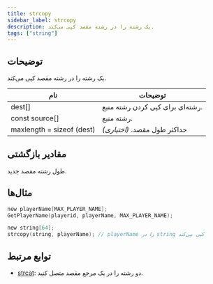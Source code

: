 ```yaml
---
title: strcopy
sidebar_label: strcopy
description: یک رشته را در رشته مقصد کپی می‌کند.
tags: ["string"]
---
```


<VersionWarn version='omp v1.1.0.2612' />

<LowercaseNote />

## توضیحات

یک رشته را در رشته مقصد کپی می‌کند.

| نام                      | توضیحات                                         |
| ------------------------- | --------------------------------------------------- |
| dest[]                    | رشته‌ای برای کپی کردن رشته منبع.          |
| const source[]            | رشته منبع.                                  |
| maxlength = sizeof (dest) | حداکثر طول مقصد. *(اختیاری)* |

## مقادیر بازگشتی

طول رشته مقصد جدید.

## مثال‌ها

```c
new playerName[MAX_PLAYER_NAME];
GetPlayerName(playerid, playerName, MAX_PLAYER_NAME);

new string[64];
strcopy(string, playerName); // playerName را در string کپی می‌کند
```

## توابع مرتبط

- [strcat](strcat): دو رشته را در یک مرجع مقصد متصل کنید.